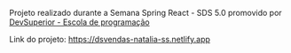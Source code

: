  Projeto realizado durante a Semana Spring React - SDS 5.0 promovido por [DevSuperior - Escola de programação](https://devsuperior.com.br)
 
 Link do projeto: https://dsvendas-natalia-ss.netlify.app
 
 
 
 
